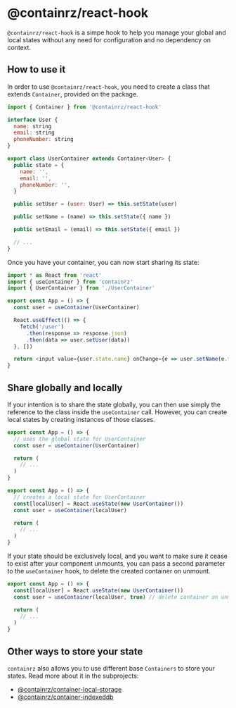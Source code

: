 # @containrz/react-hook

`@containrz/react-hook` is a simpe hook to help you manage your global and local states without any need for configuration and no dependency on context.

## How to use it

In order to use `@containrz/react-hook`, you need to create a class that extends `Container`, provided on the package.

```js
import { Container } from '@containrz/react-hook'

interface User {
  name: string
  email: string
  phoneNumber: string
}

export class UserContainer extends Container<User> {
  public state = {
    name: '',
    email: '',
    phoneNumber: '',
  }

  public setUser = (user: User) => this.setState(user)

  public setName = (name) => this.setState({ name })

  public setEmail = (email) => this.setState({ email })

  // ...
}
```

Once you have your container, you can now start sharing its state:

```js
import * as React from 'react'
import { useContainer } from 'containrz'
import { UserContainer } from './UserContainer'

export const App = () => {
  const user = useContainer(UserContainer)

  React.useEffect(() => {
    fetch('/user')
      .then(response => response.json)
      .then(data => user.setUser(data))
  }, [])

  return <input value={user.state.name} onChange={e => user.setName(e.target.value)} />
}
```

## Share globally and locally

If your intention is to share the state globally, you can then use simply the reference to the class inside the `useContainer` call. However, you can create local states by creating instances of those classes.

```js
export const App = () => {
  // uses the global state for UserContainer
  const user = useContainer(UserContainer)

  return (
    // ...
  )
}

export const App = () => {
  // creates a local state for UserContainer
  const[localUser] = React.useState(new UserContainer())
  const user = useContainer(localUser)

  return (
    // ...
  )
}

```

If your state should be exclusively local, and you want to make sure it cease to exist after your component unmounts, you can pass a second parameter to the `useContainer` hook, to delete the created container on unmount.

```js
export const App = () => {
  const[localUser] = React.useState(new UserContainer())
  const user = useContainer(localUser, true) // delete container on unmount

  return (
    // ...
  )
}

```

## Other ways to store your state

`containrz` also allows you to use different base `Containers` to store your states. Read more about it in the subprojects:

- [@containrz/container-local-storage](../containrz-container-local-storage)
- [@containrz/container-indexeddb](../containrz-container-indexeddb)
